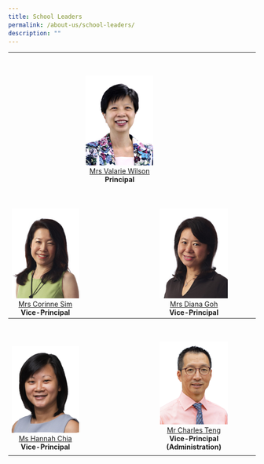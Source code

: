 ```yaml
---
title: School Leaders
permalink: /about-us/school-leaders/
description: ""
---
```

<table cellpadding="0" cellspacing="0" border="0" width="100%">
	<tbody>
    <tr>
      <td style="text-align: center;" valign="bottom" align="center">&nbsp;</td>
      <td style="text-align: center;" valign="bottom" align="center"><p>&nbsp;</p>
        <img alt="Corinne-Sim.jpg" src="/images/Others/SL-P-VWilson.jpg"><br>
        <a target="" href="mailto:Valarie_koh@schools.gov.sg">Mrs Valarie Wilson</a><br>
      <b>Principal </b>
			</td>
      <td style="text-align: center;" valign="bottom" align="center">&nbsp;</td>
      <td style="text-align: center;" valign="bottom" align="center">&nbsp;</td>
    </tr>
    <tr>
			<td style="text-align: center;" valign="bottom" align="center" width="30%"><p>&nbsp;</p>
        <img alt="Corinne-Sim.jpg" src="/images/Others/SL-VP-CSim.jpg"><br>
      <a target="" href="mailto:Corinne_SIM@schools.gov.sg">Mrs Corinne Sim </a><br>
      <b>Vice-Principal </b></td>
      <td style="text-align: center;" valign="bottom" align="center" width="30%">&nbsp;</td>
      <td style="text-align: center;" valign="bottom" align="center" width="30%"><p>&nbsp;</p>
		  <img alt="Diana-Goh.jpg" src="/images/Others/SL-VP-DGoh.jpg"><br>
      <a target="" href="mailto:Diana_TAN@schools.gov.sg">Mrs Diana Goh </a><br>
      <b>Vice-Principal </b></td>
      <td style="text-align: center;" valign="bottom" align="center" width="10%">&nbsp;</td>
    </tr>
  </tbody>
  <tbody>
    <tr>
      <td style="text-align: center;" valign="bottom" align="center"><p>&nbsp;</p>
        <img alt="Corinne-Sim.jpg" src="/images/Others/SL-VP-HChia.png"><br>
        <a target="" href="mailto:hannah_chia@schools.gov.sg">Ms Hannah Chia</a><br>
        <b>Vice-Principal </b></td>
      <td style="text-align: center;" valign="bottom" align="center">&nbsp;</td>
      <td style="text-align: center;" valign="bottom" align="center"><p>&nbsp;</p>
        <img alt="Diana-Goh.jpg" src="/images/Others/SL-VP-CTeng.png"><br>
        <a target="" href="mailto:teng_tat_meng_charles@schools.gov.sg">Mr Charles Teng</a><br>
        <b>Vice-Principal (Administration)</b></td>
      <td valign="bottom" align="center">&nbsp;</td>
    </tr>
    <tr>
      <td style="text-align: center;" valign="top" align="center" width="30%"></td>
      <td style="text-align: center;" valign="top" align="center" width="30%"></td>
      <td style="text-align: center;" valign="top" align="center" width="30%"></td>
      <td style="text-align: center;" valign="top" align="center" width="10%"></td>
    </tr>
  </tbody>
</table>